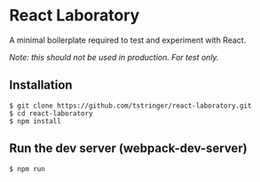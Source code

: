 # React Laboratory

A minimal boilerplate required to test and experiment with React. 

*Note: this should not be used in production. For test only.*

## Installation

```
$ git clone https://github.com/tstringer/react-laboratory.git
$ cd react-laboratory
$ npm install
```

## Run the dev server (webpack-dev-server)

```
$ npm run
```